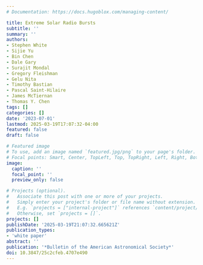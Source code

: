 ```yaml
---
# Documentation: https://docs.hugoblox.com/managing-content/

title: Extreme Solar Radio Bursts
subtitle: ''
summary: ''
authors:
- Stephen White
- Sijie Yu
- Bin Chen
- Dale Gary
- Surajit Mondal
- Gregory Fleishman
- Gelu Nita
- Timothy Bastian
- Pascal Saint-Hilaire
- James McTiernan
- Thomas Y. Chen
tags: []
categories: []
date: '2023-07-01'
lastmod: 2025-03-19T17:07:32-04:00
featured: false
draft: false

# Featured image
# To use, add an image named `featured.jpg/png` to your page's folder.
# Focal points: Smart, Center, TopLeft, Top, TopRight, Left, Right, BottomLeft, Bottom, BottomRight.
image:
  caption: ''
  focal_point: ''
  preview_only: false

# Projects (optional).
#   Associate this post with one or more of your projects.
#   Simply enter your project's folder or file name without extension.
#   E.g. `projects = ["internal-project"]` references `content/project/deep-learning/index.md`.
#   Otherwise, set `projects = []`.
projects: []
publishDate: '2025-03-19T21:07:32.665621Z'
publication_types:
- 'white paper'
abstract: ''
publication: '*Bulletin of the American Astronomical Society*'
doi: 10.3847/25c2cfeb.4707e490
---
```

